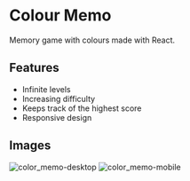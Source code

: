 # Colour Memo

Memory game with colours made with React.

## Features

- Infinite levels
- Increasing difficulty
- Keeps track of the highest score
- Responsive design

## Images

![color_memo-desktop](https://github.com/elk15/colour-memo/assets/84975908/85c73b9c-ea00-44d4-96bd-5e821aafe1b7)
![color_memo-mobile](https://github.com/elk15/colour-memo/assets/84975908/2bd47d24-4723-49fe-b583-f78d232a3bea)
